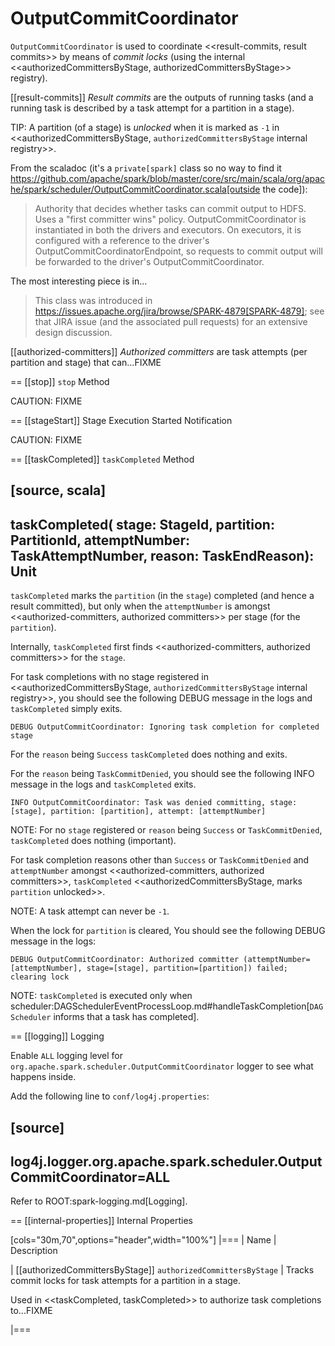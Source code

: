 # OutputCommitCoordinator

`OutputCommitCoordinator` is used to coordinate <<result-commits, result commits>> by means of *commit locks* (using the internal <<authorizedCommittersByStage, authorizedCommittersByStage>> registry).

[[result-commits]]
*Result commits* are the outputs of running tasks (and a running task is described by a task attempt for a partition in a stage).

TIP: A partition (of a stage) is *unlocked* when it is marked as `-1` in <<authorizedCommittersByStage, `authorizedCommittersByStage` internal registry>>.

From the scaladoc (it's a `private[spark]` class so no way to find it https://github.com/apache/spark/blob/master/core/src/main/scala/org/apache/spark/scheduler/OutputCommitCoordinator.scala[outside the code]):

> Authority that decides whether tasks can commit output to HDFS. Uses a "first committer wins" policy.
> OutputCommitCoordinator is instantiated in both the drivers and executors. On executors, it is configured with a reference to the driver's OutputCommitCoordinatorEndpoint, so requests to commit output will be forwarded to the driver's OutputCommitCoordinator.

The most interesting piece is in...

> This class was introduced in https://issues.apache.org/jira/browse/SPARK-4879[SPARK-4879]; see that JIRA issue (and the associated pull requests) for an extensive design discussion.

[[authorized-committers]]
*Authorized committers* are task attempts (per partition and stage) that can...FIXME

== [[stop]] `stop` Method

CAUTION: FIXME

== [[stageStart]] Stage Execution Started Notification

CAUTION: FIXME

== [[taskCompleted]] `taskCompleted` Method

[source, scala]
----
taskCompleted(
  stage: StageId,
  partition: PartitionId,
  attemptNumber: TaskAttemptNumber,
  reason: TaskEndReason): Unit
----

`taskCompleted` marks the `partition` (in the `stage`) completed (and hence a result committed), but only when the `attemptNumber` is amongst <<authorized-committers, authorized committers>> per stage (for the `partition`).

Internally, `taskCompleted` first finds <<authorized-committers, authorized committers>> for the `stage`.

For task completions with no stage registered in <<authorizedCommittersByStage, `authorizedCommittersByStage` internal registry>>, you should see the following DEBUG message in the logs and `taskCompleted` simply exits.

```
DEBUG OutputCommitCoordinator: Ignoring task completion for completed stage
```

For the `reason` being `Success` `taskCompleted` does nothing and exits.

For the `reason` being `TaskCommitDenied`, you should see the following INFO message in the logs and `taskCompleted` exits.

```
INFO OutputCommitCoordinator: Task was denied committing, stage: [stage], partition: [partition], attempt: [attemptNumber]
```

NOTE: For no `stage` registered or `reason` being `Success` or `TaskCommitDenied`, `taskCompleted` does nothing (important).

For task completion reasons other than `Success` or `TaskCommitDenied` and `attemptNumber` amongst <<authorized-committers, authorized committers>>, `taskCompleted` <<authorizedCommittersByStage, marks `partition` unlocked>>.

NOTE: A task attempt can never be `-1`.

When the lock for `partition` is cleared, You should see the following DEBUG message in the logs:

```
DEBUG OutputCommitCoordinator: Authorized committer (attemptNumber=[attemptNumber], stage=[stage], partition=[partition]) failed; clearing lock
```

NOTE: `taskCompleted` is executed only when scheduler:DAGSchedulerEventProcessLoop.md#handleTaskCompletion[`DAGScheduler` informs that a task has completed].

== [[logging]] Logging

Enable `ALL` logging level for `org.apache.spark.scheduler.OutputCommitCoordinator` logger to see what happens inside.

Add the following line to `conf/log4j.properties`:

[source]
----
log4j.logger.org.apache.spark.scheduler.OutputCommitCoordinator=ALL
----

Refer to ROOT:spark-logging.md[Logging].

== [[internal-properties]] Internal Properties

[cols="30m,70",options="header",width="100%"]
|===
| Name | Description

| [[authorizedCommittersByStage]] `authorizedCommittersByStage`
| Tracks commit locks for task attempts for a partition in a stage.

Used in <<taskCompleted, taskCompleted>> to authorize task completions to...FIXME

|===
